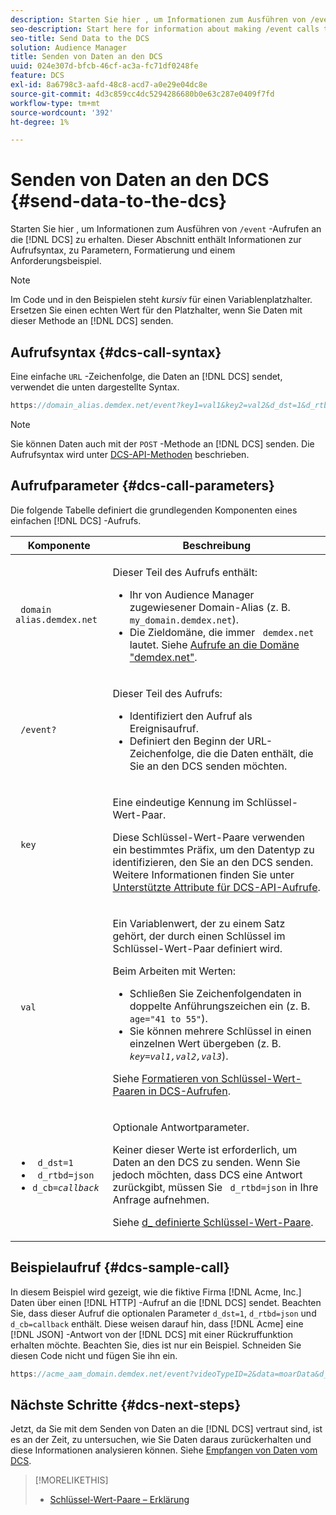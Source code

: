 ```yaml
---
description: Starten Sie hier , um Informationen zum Ausführen von /event -Aufrufen an den DCS zu erhalten. Dieser Abschnitt enthält Informationen zur Aufrufsyntax, zu Parametern, Formatierung und einem Anforderungsbeispiel.
seo-description: Start here for information about making /event calls to the DCS. This section includes information about call syntax, parameters, formatting, and a request example.
seo-title: Send Data to the DCS
solution: Audience Manager
title: Senden von Daten an den DCS
uuid: 024e307d-bfcb-46cf-ac3a-fc71df0248fe
feature: DCS
exl-id: 8a6798c3-aafd-48c8-acd7-a0e29e04dc8e
source-git-commit: 4d3c859cc4dc5294286680b0e63c287e0409f7fd
workflow-type: tm+mt
source-wordcount: '392'
ht-degree: 1%

---
```


# Senden von Daten an den DCS {#send-data-to-the-dcs}

Starten Sie hier , um Informationen zum Ausführen von `/event` -Aufrufen an die [!DNL DCS] zu erhalten. Dieser Abschnitt enthält Informationen zur Aufrufsyntax, zu Parametern, Formatierung und einem Anforderungsbeispiel.

>[!NOTE]
>
>Im Code und in den Beispielen steht *kursiv* für einen Variablenplatzhalter. Ersetzen Sie einen echten Wert für den Platzhalter, wenn Sie Daten mit dieser Methode an [!DNL DCS] senden.

## Aufrufsyntax {#dcs-call-syntax}

Eine einfache `URL` -Zeichenfolge, die Daten an [!DNL DCS] sendet, verwendet die unten dargestellte Syntax.

```js
https://domain_alias.demdex.net/event?key1=val1&key2=val2&d_dst=1&d_rtbd=json&d_cb=callback
```

>[!NOTE]
>
>Sie können Daten auch mit der `POST` -Methode an [!DNL DCS] senden. Die Aufrufsyntax wird unter [DCS-API-Methoden](../../../api/dcs-intro/dcs-api-reference/dcs-api-methods.md) beschrieben.

## Aufrufparameter {#dcs-call-parameters}

Die folgende Tabelle definiert die grundlegenden Komponenten eines einfachen [!DNL DCS] -Aufrufs.

<table id="table_5F6A5B324EB848168543386516FBF384"> 
 <thead> 
  <tr> 
   <th colname="col1" class="entry"> Komponente </th> 
   <th colname="col2" class="entry"> Beschreibung </th> 
  </tr> 
 </thead>
 <tbody> 
  <tr> 
   <td colname="col1"> <p> <code> domain alias.demdex.net</code> </p> </td> 
   <td colname="col2"> <p>Dieser Teil des Aufrufs enthält: </p> <p> 
     <ul id="ul_3EDA9C7BA6794D06BCB07A75A9BD2372"> 
      <li id="li_74624CA78D6F4536A8164AE1FA1DECB9">Ihr von <span class="keyword"> Audience Manager</span> zugewiesener Domain-Alias (z. B. <code> my_domain.demdex.net</code>). </li> 
      <li id="li_08ABE91CA247403AA480B3FB4BEF83BA">Die Zieldomäne, die immer <code> demdex.net</code> lautet. Siehe <a href="../../../reference/demdex-calls.md"> Aufrufe an die Domäne "demdex.net"</a>. </li> 
     </ul> </p> </td> 
  </tr> 
  <tr> 
   <td colname="col1"> <p> <code> /event?</code> </p> </td> 
   <td colname="col2"> <p>Dieser Teil des Aufrufs: </p> <p> 
     <ul id="ul_6332444A305A4F12A7CBE471CA508516"> 
      <li id="li_1C5C111B2B0E4621B3FC0C20D6516041">Identifiziert den Aufruf als Ereignisaufruf. </li> 
      <li id="li_DBCE9B1C70604A629ECD7AC0A9052198">Definiert den Beginn der URL-Zeichenfolge, die die Daten enthält, die Sie an den <span class="wintitle"> DCS</span> senden möchten. </li> 
     </ul> </p> </td> 
  </tr> 
  <tr> 
   <td colname="col1"> <p> <code> key</code> </p> </td> 
   <td colname="col2"> <p>Eine eindeutige Kennung im Schlüssel-Wert-Paar. </p> <p>Diese Schlüssel-Wert-Paare verwenden ein bestimmtes Präfix, um den Datentyp zu identifizieren, den Sie an den <span class="wintitle"> DCS</span> senden. Weitere Informationen finden Sie unter <a href="../../../api/dcs-intro/dcs-api-reference/dcs-keys.md"> Unterstützte Attribute für DCS-API-Aufrufe</a>. </p> </td> 
  </tr> 
  <tr> 
   <td colname="col1"> <p> <code> val</code> </p> </td> 
   <td colname="col2"> <p>Ein Variablenwert, der zu einem Satz gehört, der durch einen Schlüssel im Schlüssel-Wert-Paar definiert wird. </p> <p>Beim Arbeiten mit Werten: </p> <p> 
     <ul id="ul_624DC78759F74AD8920220058E54E083"> 
      <li id="li_091E5B4820EC4A93B775433E428E74AB">Schließen Sie Zeichenfolgendaten in doppelte Anführungszeichen ein (z. B. <code> age="41 to 55"</code>). </li> 
      <li id="li_C558E3BA6EE34413BBBB962D4CD0D10E">Sie können mehrere Schlüssel in einen einzelnen Wert übergeben (z. B. <i><code>key</i>=<i>val1,val2,val3</i></code></i>). </li> 
     </ul> </p> <p>Siehe <a href="../../../api/dcs-intro/dcs-api-reference/dcs-key-format.md"> Formatieren von Schlüssel-Wert-Paaren in DCS-Aufrufen</a>. </p> </td>
  </tr> 
  <tr> 
   <td colname="col1"> <p> 
     <ul id="ul_36E2C1A0538D4D2C94DFC1335720A524"> 
      <li id="li_8902EED431CE4F0189A94868FA52DB1F"> <code> d_dst=1</code> </li> 
      <li id="li_4B6B29499D444E31808DE0A9AA0442D0"> <code> d_rtbd=json</code> </li> 
      <li id="li_3430CD0438604B83BE6437E6EC480816"> <code>d_cb=<i>callback</i></code> </li>
     </ul> </p> </td> 
   <td colname="col2"> <p>Optionale Antwortparameter. </p> <p> Keiner dieser Werte ist erforderlich, um Daten an den <span class="wintitle"> DCS</span> zu senden. Wenn Sie jedoch möchten, dass <span class="wintitle"> DCS</span> eine Antwort zurückgibt, müssen Sie <code> d_rtbd=json</code> in Ihre Anfrage aufnehmen. </p> <p>Siehe <a href="../../../api/dcs-intro/dcs-api-reference/dcs-keys.md#d-attributes"> d_ definierte Schlüssel-Wert-Paare</a>. </p> </td> 
  </tr>
 </tbody>
</table>

## Beispielaufruf {#dcs-sample-call}

In diesem Beispiel wird gezeigt, wie die fiktive Firma [!DNL Acme, Inc.] Daten über einen [!DNL HTTP] -Aufruf an die [!DNL DCS] sendet. Beachten Sie, dass dieser Aufruf die optionalen Parameter `d_dst=1`, `d_rtbd=json` und `d_cb=callback` enthält. Diese weisen darauf hin, dass [!DNL Acme] eine [!DNL JSON] -Antwort von der [!DNL DCS] mit einer Rückruffunktion erhalten möchte. Beachten Sie, dies ist nur ein Beispiel. Schneiden Sie diesen Code nicht und fügen Sie ihn ein.

```js
https://acme_aam_domain.demdex.net/event?videoTypeID=2&data=moarData&d_dst=1&d_rtbd=json&d_cb=acme_callback
```

## Nächste Schritte {#dcs-next-steps}

Jetzt, da Sie mit dem Senden von Daten an die [!DNL DCS] vertraut sind, ist es an der Zeit, zu untersuchen, wie Sie Daten daraus zurückerhalten und diese Informationen analysieren können. Siehe [Empfangen von Daten vom DCS](../../../api/dcs-intro/dcs-event-calls/dcs-url-receive.md).

>[!MORELIKETHIS]
>
>* [Schlüssel-Wert-Paare – Erklärung](../../../reference/key-value-pairs-explained.md)
